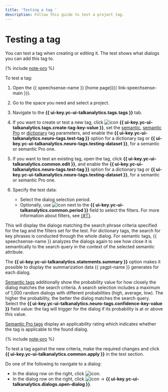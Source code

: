 ```yaml
---
title: 'Testing a tag '
description: Follow this guide to test a project tag.
---
```


# Testing a tag

You can test a tag when creating or editing it. The test shows what dialogs you can add this tag to.

{% include [note-pro](../../../../_includes/speechsense/tag/note-pro.md) %}

To test a tag:

1. Open the {{ speechsense-name }} [home page]({{ link-speechsense-main }}).
1. Go to the space you need and select a project.
1. Navigate to the **{{ ui-key.yc-ui-talkanalytics.tags.tags }}** tab.
1. If you want to create or test a new tag, click ![icon](../../../../_assets/console-icons/tag.svg) **{{ ui-key.yc-ui-talkanalytics.tags.create-tag-key-value }}**, set the [semantic](create-sense-tag.md#new-tag), [semantic Pro](create-sense-pro-tag.md#new-tag) or [dictionary](create-dictionary-tag.md#new-tag) tag parameters, and enable the **{{ ui-key.yc-ui-talkanalytics.neuro-tags.test-tag }}** option for a dictionary tag or **{{ ui-key.yc-ui-talkanalytics.neuro-tags.testing-dataset }}**, for a semantic or semantic Pro one.
1. If you want to test an existing tag, open the tag, click **{{ ui-key.yc-ui-talkanalytics.common.edit }}**, and enable the **{{ ui-key.yc-ui-talkanalytics.neuro-tags.test-tag }}** option for a dictionary tag or **{{ ui-key.yc-ui-talkanalytics.neuro-tags.testing-dataset }}**, for a semantic or semantic Pro one.
1. Specify the test data:

    * Select the dialog selection period.
    * Optionally, use ![icon](../../../../_assets/console-icons/plus.svg) next to the **{{ ui-key.yc-ui-talkanalytics.common.period }}** field to select the filters. For more information about filters, see [{#T}](../../../concepts/dialogs.md#filters).

This will display the dialogs matching the search phrase criteria specified for the tag and the filters set for the test. For dictionary tags, the search for key phrases is conducted through the whole dialog. For semantic tags, {{ speechsense-name }} analyzes the dialogs again to see how close it is semantically to the search query in the context of the selected semantic attribute.

The **{{ ui-key.yc-ui-talkanalytics.statements.summary }}** option makes it possible to display the summarization data {{ yagpt-name }} generates for each dialog.

[Semantic tags](../../../concepts/tags.md#sense-tags) additionally show the probability value for how closely the dialog matches the search criteria. A search selection includes a maximum of 1,000 random dialogs with different probabilities (high, average, low). The higher the probability, the better the dialog matches the search query. Select the **{{ ui-key.yc-ui-talkanalytics.neuro-tags.confidence-key-value }}** field value: the tag will trigger for the dialog if its probability is at or above this value.

[Semantic Pro tags](../../../concepts/tags.md#sense-pro-tags) display an applicability rating which indicates whether the tag is applicable to the found dialog.

{% include [note-pro](../../../../_includes/speechsense/tag/test-pro-additional.md) %}

To test a tag against the new criteria, make the required changes and click **{{ ui-key.yc-ui-talkanalytics.common.apply }}** in the test section.

Do one of the following to navigate to a dialog:

* In the dialog row on the right, click ![icon](../../../../_assets/console-icons/arrow-up-right-from-square.svg).
* In the dialog row on the right, click ![icon](../../../../_assets/console-icons/ellipsis.svg) → **{{ ui-key.yc-ui-talkanalytics.dialogs.open-dialog }}**.
